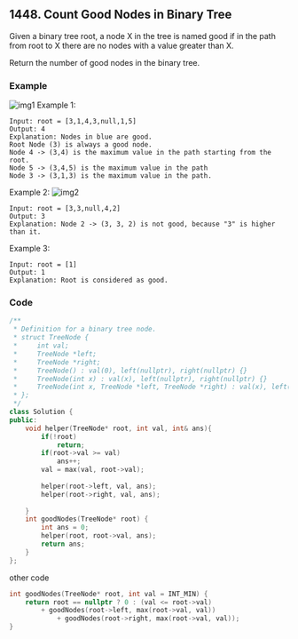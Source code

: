 ## 1448. Count Good Nodes in Binary Tree

Given a binary tree root, a node X in the tree is named good if in the path from root to X there are no nodes with a value greater than X.

Return the number of good nodes in the binary tree.



### Example
![img1](https://assets.leetcode.com/uploads/2020/04/02/test_sample_1.png "img1")
Example 1:
```
Input: root = [3,1,4,3,null,1,5]
Output: 4
Explanation: Nodes in blue are good.
Root Node (3) is always a good node.
Node 4 -> (3,4) is the maximum value in the path starting from the root.
Node 5 -> (3,4,5) is the maximum value in the path
Node 3 -> (3,1,3) is the maximum value in the path.
```

Example 2:
![img2](https://assets.leetcode.com/uploads/2020/04/02/test_sample_2.png "img2")
```
Input: root = [3,3,null,4,2]
Output: 3
Explanation: Node 2 -> (3, 3, 2) is not good, because "3" is higher than it.
```

Example 3:
```
Input: root = [1]
Output: 1
Explanation: Root is considered as good.
```



### Code
```c++
/**
 * Definition for a binary tree node.
 * struct TreeNode {
 *     int val;
 *     TreeNode *left;
 *     TreeNode *right;
 *     TreeNode() : val(0), left(nullptr), right(nullptr) {}
 *     TreeNode(int x) : val(x), left(nullptr), right(nullptr) {}
 *     TreeNode(int x, TreeNode *left, TreeNode *right) : val(x), left(left), right(right) {}
 * };
 */
class Solution {
public:
    void helper(TreeNode* root, int val, int& ans){
        if(!root)
            return;
        if(root->val >= val)
            ans++;
        val = max(val, root->val);
        
        helper(root->left, val, ans);
        helper(root->right, val, ans);
        
    }
    int goodNodes(TreeNode* root) {
        int ans = 0;
        helper(root, root->val, ans);
        return ans;
    }
};
```

other code
```c++
int goodNodes(TreeNode* root, int val = INT_MIN) {
    return root == nullptr ? 0 : (val <= root->val) 
        + goodNodes(root->left, max(root->val, val))
            + goodNodes(root->right, max(root->val, val));
}
```


